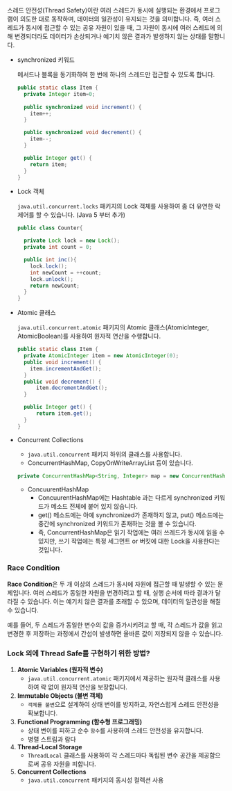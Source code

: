 스레드 안전성(Thread Safety)이란 여러 스레드가 동시에 실행되는 환경에서 프로그램이 의도한 대로 동작하며, 데이터의 일관성이 유지되는 것을 의미합니다. 즉, 여러 스레드가 동시에 접근할 수 있는 공유 자원이 있을 때, 그 자원이 동시에 여러 스레드에 의해 변경되더라도 데이터가 손상되거나 예기치 않은 결과가 발생하지 않는 상태를 말합니다.

- synchronized 키워드
    
    메서드나 블록을 동기화하여 한 번에 하나의 스레드만 접근할 수 있도록 합니다.
    
    ```java
    public static class Item {
      private Integer item=0;
      
      public synchronized void increment() {
        item++;
      }
    
      public synchronized void decrement() {
        item--;
      }
    
      public Integer get() {
        return item;
      }
    }
    ```
    
- Lock 객체
    
    `java.util.concurrent.locks` 패키지의 Lock 객체를 사용하여 좀 더 유연한 락 제어를 할 수 있습니다.
    (Java 5 부터 추가)
    
    ```java
    public class Counter{
    
      private Lock lock = new Lock();
      private int count = 0;
    
      public int inc(){
        lock.lock();
        int newCount = ++count;
        lock.unlock();
        return newCount;
      }
    }
    ```
    

- Atomic 클래스
    
    `java.util.concurrent.atomic` 패키지의 Atomic 클래스(AtomicInteger, AtomicBoolean)를 사용하여 원자적 연산을 수행합니다.
    
    ```java
    public static class Item {
      private AtomicInteger item = new AtomicInteger(0);
      public void increment() {
        item.incrementAndGet();
      }
      public void decrement() {
          item.decrementAndGet();
      }
    
      public Integer get() {
          return item.get();
      }
    }
    ```
    
- Concurrent Collections
    - `java.util.concurrent` 패키지 하위의 클래스를 사용합니다.
    - ConcurrentHashMap, CopyOnWriteArrayList 등이 있습니다.
    
    ```java
    private ConcurrentHashMap<String, Integer> map = new ConcurrentHashMap<>();
    ```
    
    - ConcuurentHashMap
        - ConcuurentHashMap에는 Hashtable 과는 다르게 synchronized 키워드가 메소드 전체에 붙어 있지 않습니다.
        - get() 메소드에는 아예 synchronized가 존재하지 않고, put() 메소드에는 중간에 synchronized 키워드가 존재하는 것을 볼 수 있습니다.
        - 즉, ConcurrentHashMap은 읽기 작업에는 여러 쓰레드가 동시에 읽을 수 있지만, 쓰기 작업에는 특정 세그먼트 or 버킷에 대한 Lock을 사용한다는 것입니다.

### Race Condition

**Race Condition**은 두 개 이상의 스레드가 동시에 자원에 접근할 때 발생할 수 있는 문제입니다. 여러 스레드가 동일한 자원을 변경하려고 할 때, 실행 순서에 따라 결과가 달라질 수 있습니다. 이는 예기치 않은 결과를 초래할 수 있으며, 데이터의 일관성을 해칠 수 있습니다.

예를 들어, 두 스레드가 동일한 변수의 값을 증가시키려고 할 때, 각 스레드가 값을 읽고 변경한 후 저장하는 과정에서 간섭이 발생하면 올바른 값이 저장되지 않을 수 있습니다.

### **Lock 외에 Thread Safe를 구현하기 위한 방법?**

1. **Atomic Variables (원자적 변수)**
    - `java.util.concurrent.atomic` 패키지에서 제공하는 원자적 클래스를 사용하여 락 없이 원자적 연산을 보장합니다.
2. **Immutable Objects (불변 객체)**
    - `객체를 불변`으로 설계하여 상태 변이를 방지하고, 자연스럽게 스레드 안전성을 확보합니다.
3. **Functional Programming (함수형 프로그래밍)**
    - 상태 변이를 피하고 순수 `함수`를 사용하여 스레드 안전성을 유지합니다.
    - 병렬 스트림과 람다
4. **Thread-Local Storage**
    - `ThreadLocal` 클래스를 사용하여 각 스레드마다 독립된 변수 공간을 제공함으로써 공유 자원을 피합니다.
5. **Concurrent Collections**
    - `java.util.concurrent` 패키지의 동시성 컬렉션 사용

